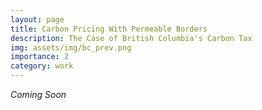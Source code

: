 ```yaml
---
layout: page
title: Carbon Pricing With Permeable Borders
description: The Case of British Columbia's Carbon Tax
img: assets/img/bc_prev.png
importance: 2
category: work
---
```


_Coming Soon_